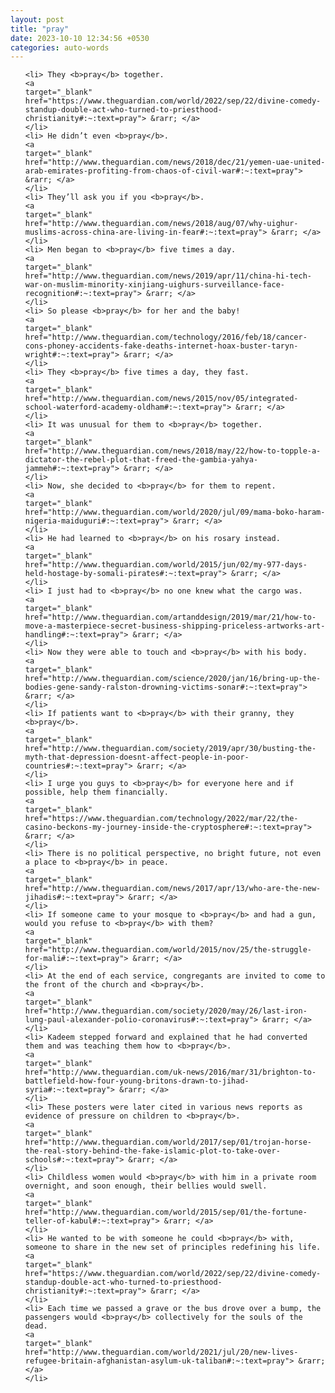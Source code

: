```yaml
---
layout: post
title: "pray"
date: 2023-10-10 12:34:56 +0530
categories: auto-words
---
```

<ol>

    <li> They <b>pray</b> together.
    <a 
    target="_blank" 
    href="https://www.theguardian.com/world/2022/sep/22/divine-comedy-standup-double-act-who-turned-to-priesthood-christianity#:~:text=pray"> &rarr; </a>
    </li>
    <li> He didn’t even <b>pray</b>.
    <a 
    target="_blank" 
    href="http://www.theguardian.com/news/2018/dec/21/yemen-uae-united-arab-emirates-profiting-from-chaos-of-civil-war#:~:text=pray"> &rarr; </a>
    </li>
    <li> They’ll ask you if you <b>pray</b>.
    <a 
    target="_blank" 
    href="http://www.theguardian.com/news/2018/aug/07/why-uighur-muslims-across-china-are-living-in-fear#:~:text=pray"> &rarr; </a>
    </li>
    <li> Men began to <b>pray</b> five times a day.
    <a 
    target="_blank" 
    href="http://www.theguardian.com/news/2019/apr/11/china-hi-tech-war-on-muslim-minority-xinjiang-uighurs-surveillance-face-recognition#:~:text=pray"> &rarr; </a>
    </li>
    <li> So please <b>pray</b> for her and the baby!
    <a 
    target="_blank" 
    href="http://www.theguardian.com/technology/2016/feb/18/cancer-cons-phoney-accidents-fake-deaths-internet-hoax-buster-taryn-wright#:~:text=pray"> &rarr; </a>
    </li>
    <li> They <b>pray</b> five times a day, they fast.
    <a 
    target="_blank" 
    href="http://www.theguardian.com/news/2015/nov/05/integrated-school-waterford-academy-oldham#:~:text=pray"> &rarr; </a>
    </li>
    <li> It was unusual for them to <b>pray</b> together.
    <a 
    target="_blank" 
    href="http://www.theguardian.com/news/2018/may/22/how-to-topple-a-dictator-the-rebel-plot-that-freed-the-gambia-yahya-jammeh#:~:text=pray"> &rarr; </a>
    </li>
    <li> Now, she decided to <b>pray</b> for them to repent.
    <a 
    target="_blank" 
    href="http://www.theguardian.com/world/2020/jul/09/mama-boko-haram-nigeria-maiduguri#:~:text=pray"> &rarr; </a>
    </li>
    <li> He had learned to <b>pray</b> on his rosary instead.
    <a 
    target="_blank" 
    href="http://www.theguardian.com/world/2015/jun/02/my-977-days-held-hostage-by-somali-pirates#:~:text=pray"> &rarr; </a>
    </li>
    <li> I just had to <b>pray</b> no one knew what the cargo was.
    <a 
    target="_blank" 
    href="http://www.theguardian.com/artanddesign/2019/mar/21/how-to-move-a-masterpiece-secret-business-shipping-priceless-artworks-art-handling#:~:text=pray"> &rarr; </a>
    </li>
    <li> Now they were able to touch and <b>pray</b> with his body.
    <a 
    target="_blank" 
    href="http://www.theguardian.com/science/2020/jan/16/bring-up-the-bodies-gene-sandy-ralston-drowning-victims-sonar#:~:text=pray"> &rarr; </a>
    </li>
    <li> If patients want to <b>pray</b> with their granny, they <b>pray</b>.
    <a 
    target="_blank" 
    href="http://www.theguardian.com/society/2019/apr/30/busting-the-myth-that-depression-doesnt-affect-people-in-poor-countries#:~:text=pray"> &rarr; </a>
    </li>
    <li> I urge you guys to <b>pray</b> for everyone here and if possible, help them financially.
    <a 
    target="_blank" 
    href="https://www.theguardian.com/technology/2022/mar/22/the-casino-beckons-my-journey-inside-the-cryptosphere#:~:text=pray"> &rarr; </a>
    </li>
    <li> There is no political perspective, no bright future, not even a place to <b>pray</b> in peace.
    <a 
    target="_blank" 
    href="http://www.theguardian.com/news/2017/apr/13/who-are-the-new-jihadis#:~:text=pray"> &rarr; </a>
    </li>
    <li> If someone came to your mosque to <b>pray</b> and had a gun, would you refuse to <b>pray</b> with them?
    <a 
    target="_blank" 
    href="http://www.theguardian.com/world/2015/nov/25/the-struggle-for-mali#:~:text=pray"> &rarr; </a>
    </li>
    <li> At the end of each service, congregants are invited to come to the front of the church and <b>pray</b>.
    <a 
    target="_blank" 
    href="http://www.theguardian.com/society/2020/may/26/last-iron-lung-paul-alexander-polio-coronavirus#:~:text=pray"> &rarr; </a>
    </li>
    <li> Kadeem stepped forward and explained that he had converted them and was teaching them how to <b>pray</b>.
    <a 
    target="_blank" 
    href="http://www.theguardian.com/uk-news/2016/mar/31/brighton-to-battlefield-how-four-young-britons-drawn-to-jihad-syria#:~:text=pray"> &rarr; </a>
    </li>
    <li> These posters were later cited in various news reports as evidence of pressure on children to <b>pray</b>.
    <a 
    target="_blank" 
    href="http://www.theguardian.com/world/2017/sep/01/trojan-horse-the-real-story-behind-the-fake-islamic-plot-to-take-over-schools#:~:text=pray"> &rarr; </a>
    </li>
    <li> Childless women would <b>pray</b> with him in a private room overnight, and soon enough, their bellies would swell.
    <a 
    target="_blank" 
    href="http://www.theguardian.com/world/2015/sep/01/the-fortune-teller-of-kabul#:~:text=pray"> &rarr; </a>
    </li>
    <li> He wanted to be with someone he could <b>pray</b> with, someone to share in the new set of principles redefining his life.
    <a 
    target="_blank" 
    href="https://www.theguardian.com/world/2022/sep/22/divine-comedy-standup-double-act-who-turned-to-priesthood-christianity#:~:text=pray"> &rarr; </a>
    </li>
    <li> Each time we passed a grave or the bus drove over a bump, the passengers would <b>pray</b> collectively for the souls of the dead.
    <a 
    target="_blank" 
    href="http://www.theguardian.com/world/2021/jul/20/new-lives-refugee-britain-afghanistan-asylum-uk-taliban#:~:text=pray"> &rarr; </a>
    </li>